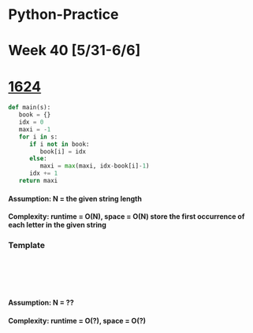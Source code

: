 # Python-Practice

# Week 40 [5/31-6/6]

# [1624](https://leetcode.com/problems/largest-substring-between-two-equal-characters/)
```python
def main(s):
   book = {}
   idx = 0
   maxi = -1
   for i in s:
      if i not in book:
         book[i] = idx
      else:
         maxi = max(maxi, idx-book[i]-1)
      idx += 1
   return maxi
```
#### Assumption: N = the given string length
#### Complexity: runtime = O(N), space = O(N) store the first occurrence of each letter in the given string

### Template
# []()
```sql
```

# []()
```python
```
#### Assumption: N = ??
#### Complexity: runtime = O(?), space = O(?)